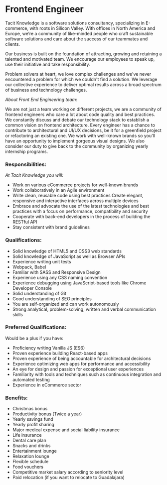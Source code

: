 # Frontend Engineer

Tacit Knowledge is a software solutions consultancy, specializing in E-commerce, with roots in Silicon Valley. With offices in North America and Europe, we’re a community of like-minded people who craft sustainable software solutions and care about the success of our teammates and clients.

Our business is built on the foundation of attracting, growing and retaining a talented and motivated team. We encourage our employees to speak up, use their initiative and take responsibility.

Problem solvers at heart, we love complex challenges and we've never encountered a problem for which we couldn't find a solution. We leverage our collective experience to deliver optimal results across a broad spectrum of business and technology challenges.

_About Front End Engineering team:_

We are not just a team working on different projects, we are a community of frontend engineers who care a lot about code quality and best practices. We constantly discuss and debate our technology stack to establish a common vision on frontend architecture. Every engineer has a chance to contribute to architectural and UI/UX decisions, be it for a greenfield project or refactoring an existing one. We work with well-known brands so you'll have an opportunity to implement gorgeous visual designs. We also consider our duty to give back to the community by organizing yearly internship programs.

### Responsibilities:

_At Tacit Knowledge you will:_

- Work on various eCommerce projects for well-known brands
- Work collaboratively in an Agile environment
- Write clean, reusable code using best practices
Create elegant, responsive and interactive interfaces across multiple devices
- Embrace and advocate the use of the latest technologies and best practices with a focus on performance, compatibility and security
- Cooperate with back-end developers in the process of building the RESTful API
- Stay consistent with brand guidelines      

### Qualifications:

- Solid knowledge of HTML5 and CSS3 web standards
- Solid knowledge of JavaScript as well as Browser APIs
- Experience writing unit tests
- Webpack, Babel
- Familiar with SASS and Responsive Design
- Experience using any CSS naming convention
- Experience debugging using JavaScript-based tools like Chrome Developer Console
- Solid understanding of Git
- Good understanding of SEO principles
- You are self-organized and can work autonomously
- Strong analytical, problem-solving, written and verbal communication skills

### Preferred Qualifications:

Would be a plus if you have:

- Proficiency writing Vanilla JS (ES6)
- Proven experience building React-based apps
- Proven experience of being accountable for architectural decisions
- Experience optimizing web apps for performance and accessibility
- An eye for design and passion for exceptional user experiences
- Familiarity with tools and techniques such as continuous integration and automated testing
- Experience in eCommerce sector

### Benefits:

- Christmas bonus
- Productivity bonus (Twice a year)
- Yearly savings fund
- Yearly profit sharing
- Major medical expense and social liability insurance
- Life insurance
- Dental care plan
- Snacks and drinks
- Entertainment lounge
- Relaxation lounge
- Flexible schedule
- Food vouchers
- Competitive market salary according to seniority level
- Paid relocation (if you want to relocate to Guadalajara)